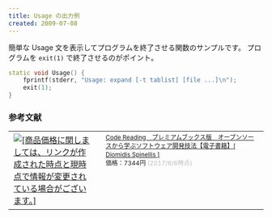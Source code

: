 ```yaml
---
title: Usage の出力例
created: 2009-07-08
---
```


簡単な Usage 文を表示してプログラムを終了させる関数のサンプルです。
プログラムを `exit(1)` で終了させるのがポイント。

~~~ cpp
static void Usage() {
    fprintf(stderr, "Usage: expand [-t tablist] [file ...]\n");
    exit(1);
}
~~~


### 参考文献

<table><tr><td><a href="https://hb.afl.rakuten.co.jp/hgc/15c85ffb.3f2107b5.15c85ffc.6efbe34e/?pc=https%3A%2F%2Fitem.rakuten.co.jp%2Frakutenkobo-ebooks%2F749ea6e601503a4d8e1d3b8cf414bdcd%2F&m=http%3A%2F%2Fm.rakuten.co.jp%2Frakutenkobo-ebooks%2Fi%2F16136841%2F&link_type=picttext&ut=eyJwYWdlIjoiaXRlbSIsInR5cGUiOiJwaWN0dGV4dCIsInNpemUiOiIzMDB4MzAwIiwibmFtIjoxLCJuYW1wIjoicmlnaHQiLCJjb20iOjAsImNvbXAiOiJkb3duIiwicHJpY2UiOjEsImJvciI6MCwiY29sIjowfQ%3D%3D" target="_blank" rel="nofollow" style="word-wrap:break-word;"  ><img src="https://hbb.afl.rakuten.co.jp/hgb/15c85ffb.3f2107b5.15c85ffc.6efbe34e/?me_id=1278256&item_id=16136841&m=https%3A%2F%2Fthumbnail.image.rakuten.co.jp%2F%400_mall%2Frakutenkobo-ebooks%2Fcabinet%2F1813%2F2000004911813.jpg%3F_ex%3D80x80&pc=https%3A%2F%2Fthumbnail.image.rakuten.co.jp%2F%400_mall%2Frakutenkobo-ebooks%2Fcabinet%2F1813%2F2000004911813.jpg%3F_ex%3D300x300&s=300x300&t=picttext" border="0" style="margin:2px" alt="[商品価格に関しましては、リンクが作成された時点と現時点で情報が変更されている場合がございます。]" title="[商品価格に関しましては、リンクが作成された時点と現時点で情報が変更されている場合がございます。]"></a></td><td style="vertical-align:top;width:310px;"><p style="font-size:12px;line-height:1.4em;text-align:left;margin:0px;padding:2px 6px;word-wrap:break-word"><a href="https://hb.afl.rakuten.co.jp/hgc/15c85ffb.3f2107b5.15c85ffc.6efbe34e/?pc=https%3A%2F%2Fitem.rakuten.co.jp%2Frakutenkobo-ebooks%2F749ea6e601503a4d8e1d3b8cf414bdcd%2F&m=http%3A%2F%2Fm.rakuten.co.jp%2Frakutenkobo-ebooks%2Fi%2F16136841%2F&link_type=picttext&ut=eyJwYWdlIjoiaXRlbSIsInR5cGUiOiJwaWN0dGV4dCIsInNpemUiOiIzMDB4MzAwIiwibmFtIjoxLCJuYW1wIjoicmlnaHQiLCJjb20iOjAsImNvbXAiOiJkb3duIiwicHJpY2UiOjEsImJvciI6MCwiY29sIjowfQ%3D%3D" target="_blank" rel="nofollow" style="word-wrap:break-word;"  >Code Reading　プレミアムブックス版　オープンソースから学ぶソフトウェア開発技法【電子書籍】[ Diomidis Spinellis ]</a><br><span >価格：7344円</span> <span style="color:#BBB">(2017/6/6時点)</span></p></td><tr></table>

